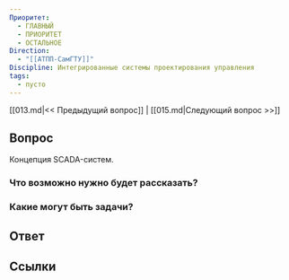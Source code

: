 ```yaml
---
Приоритет:
  - ГЛАВНЫЙ
  - ПРИОРИТЕТ
  - ОСТАЛЬНОЕ
Direction:
  - "[[АТПП-СамГТУ]]" 
Discipline: Интегрированные системы проектирования управления 
tags:
  - пусто
---
```

[[013.md|<< Предыдущий вопрос]] | [[015.md|Следующий вопрос >>]]
## Вопрос

Концепция SCADA-систем.

### Что возможно нужно будет рассказать?

### Какие могут быть задачи?

## Ответ

## Ссылки
